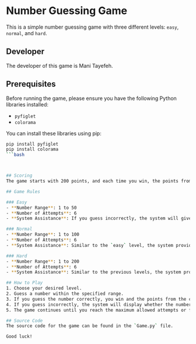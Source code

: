 # Number Guessing Game

This is a simple number guessing game with three different levels: `easy`, `normal`, and `hard`.

## Developer

The developer of this game is Mani Tayefeh.

## Prerequisites

Before running the game, please ensure you have the following Python libraries installed:

- `pyfiglet`
- `colorama`

You can install these libraries using pip:

```bash
pip install pyfiglet 
pip install colorama
```bash



## Scoring
The game starts with 200 points, and each time you win, the points from the chosen level are deducted from your total score.

## Game Rules

### Easy
- **Number Range**: 1 to 50
- **Number of Attempts**: 6
- **System Assistance**: If you guess incorrectly, the system will give you hints whether the number is higher or lower.

### Normal
- **Number Range**: 1 to 100
- **Number of Attempts**: 6
- **System Assistance**: Similar to the `easy` level, the system provides hints.

### Hard
- **Number Range**: 1 to 200
- **Number of Attempts**: 6
- **System Assistance**: Similar to the previous levels, the system provides hints.

## How to Play
1. Choose your desired level.
2. Guess a number within the specified range.
3. If you guess the number correctly, you win and the points from the chosen level are deducted from your total score.
4. If you guess incorrectly, the system will display whether the number is higher or lower.
5. The game continues until you reach the maximum allowed attempts or find the correct number.

## Source Code
The source code for the game can be found in the `Game.py` file.

Good luck!
